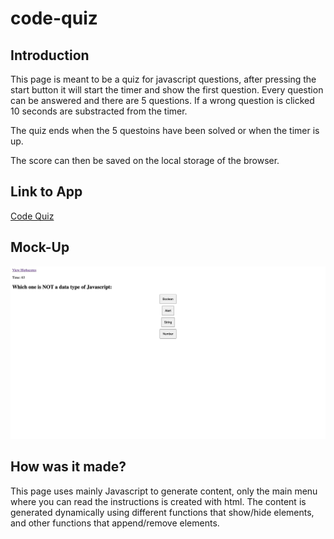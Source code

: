 # code-quiz

## Introduction
This page is meant to be a quiz for javascript questions, after pressing the start button it will start the timer and show the first question.
Every question can be answered and there are 5 questions. If a wrong question is clicked 10 seconds are substracted from the timer.

The quiz ends when the 5 questoins have been solved or when the timer is up.

The score can then be saved on the local storage of the browser.

## Link to App
[Code Quiz](https://jpecheverryp.github.io/code-quiz/)

## Mock-Up
![Screenshot of the page](assets/images/code-quiz.png)

## How was it made?

This page uses mainly Javascript to generate content, only the main menu where you can read the instructions is created with html.
The content is generated dynamically using different functions that show/hide elements, and other functions that append/remove elements.